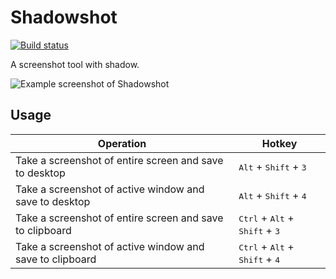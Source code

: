 # Shadowshot

[![Build status](https://ci.appveyor.com/api/projects/status/fnhave3usxa1sn1i/branch/master?svg=true)](https://ci.appveyor.com/project/victoriqueko/shadowshot/branch/master)

A screenshot tool with shadow.

![Example screenshot of Shadowshot](https://user-images.githubusercontent.com/4309091/29003609-903ff666-7aec-11e7-9d61-07e6d1352c31.png)

## Usage

| Operation                                                | Hotkey                                                             |
| -------------------------------------------------------- | ------------------------------------------------------------------ |
| Take a screenshot of entire screen and save to desktop   | <kbd>Alt</kbd> + <kbd>Shift</kbd> + <kbd>3</kbd>                   |
| Take a screenshot of active window and save to desktop   | <kbd>Alt</kbd> + <kbd>Shift</kbd> + <kbd>4</kbd>                   |
| Take a screenshot of entire screen and save to clipboard | <kbd>Ctrl</kbd> + <kbd>Alt</kbd> + <kbd>Shift</kbd> + <kbd>3</kbd> |
| Take a screenshot of active window and save to clipboard | <kbd>Ctrl</kbd> + <kbd>Alt</kbd> + <kbd>Shift</kbd> + <kbd>4</kbd> |
